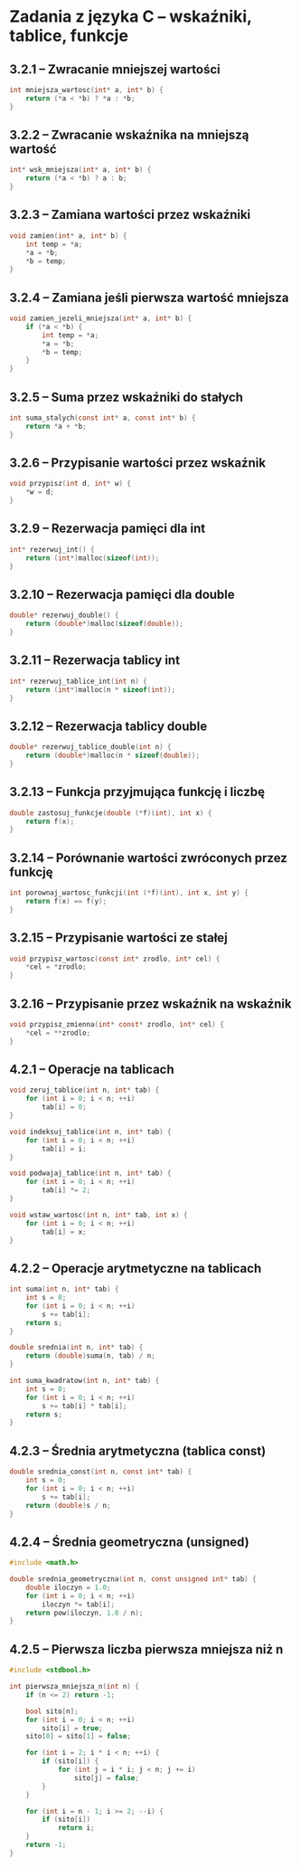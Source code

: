 
# Zadania z języka C – wskaźniki, tablice, funkcje

## 3.2.1 – Zwracanie mniejszej wartości

```c
int mniejsza_wartosc(int* a, int* b) {
    return (*a < *b) ? *a : *b;
}
```

## 3.2.2 – Zwracanie wskaźnika na mniejszą wartość

```c
int* wsk_mniejsza(int* a, int* b) {
    return (*a < *b) ? a : b;
}
```

## 3.2.3 – Zamiana wartości przez wskaźniki

```c
void zamien(int* a, int* b) {
    int temp = *a;
    *a = *b;
    *b = temp;
}
```

## 3.2.4 – Zamiana jeśli pierwsza wartość mniejsza

```c
void zamien_jezeli_mniejsza(int* a, int* b) {
    if (*a < *b) {
        int temp = *a;
        *a = *b;
        *b = temp;
    }
}
```

## 3.2.5 – Suma przez wskaźniki do stałych

```c
int suma_stalych(const int* a, const int* b) {
    return *a + *b;
}
```

## 3.2.6 – Przypisanie wartości przez wskaźnik

```c
void przypisz(int d, int* w) {
    *w = d;
}
```

## 3.2.9 – Rezerwacja pamięci dla int

```c
int* rezerwuj_int() {
    return (int*)malloc(sizeof(int));
}
```

## 3.2.10 – Rezerwacja pamięci dla double

```c
double* rezerwuj_double() {
    return (double*)malloc(sizeof(double));
}
```

## 3.2.11 – Rezerwacja tablicy int

```c
int* rezerwuj_tablice_int(int n) {
    return (int*)malloc(n * sizeof(int));
}
```

## 3.2.12 – Rezerwacja tablicy double

```c
double* rezerwuj_tablice_double(int n) {
    return (double*)malloc(n * sizeof(double));
}
```

## 3.2.13 – Funkcja przyjmująca funkcję i liczbę

```c
double zastosuj_funkcje(double (*f)(int), int x) {
    return f(x);
}
```

## 3.2.14 – Porównanie wartości zwróconych przez funkcję

```c
int porownaj_wartosc_funkcji(int (*f)(int), int x, int y) {
    return f(x) == f(y);
}
```

## 3.2.15 – Przypisanie wartości ze stałej

```c
void przypisz_wartosc(const int* zrodlo, int* cel) {
    *cel = *zrodlo;
}
```

## 3.2.16 – Przypisanie przez wskaźnik na wskaźnik

```c
void przypisz_zmienna(int* const* zrodlo, int* cel) {
    *cel = **zrodlo;
}
```

## 4.2.1 – Operacje na tablicach

```c
void zeruj_tablice(int n, int* tab) {
    for (int i = 0; i < n; ++i)
        tab[i] = 0;
}

void indeksuj_tablice(int n, int* tab) {
    for (int i = 0; i < n; ++i)
        tab[i] = i;
}

void podwajaj_tablice(int n, int* tab) {
    for (int i = 0; i < n; ++i)
        tab[i] *= 2;
}

void wstaw_wartosc(int n, int* tab, int x) {
    for (int i = 0; i < n; ++i)
        tab[i] = x;
}
```

## 4.2.2 – Operacje arytmetyczne na tablicach

```c
int suma(int n, int* tab) {
    int s = 0;
    for (int i = 0; i < n; ++i)
        s += tab[i];
    return s;
}

double srednia(int n, int* tab) {
    return (double)suma(n, tab) / n;
}

int suma_kwadratow(int n, int* tab) {
    int s = 0;
    for (int i = 0; i < n; ++i)
        s += tab[i] * tab[i];
    return s;
}
```

## 4.2.3 – Średnia arytmetyczna (tablica const)

```c
double srednia_const(int n, const int* tab) {
    int s = 0;
    for (int i = 0; i < n; ++i)
        s += tab[i];
    return (double)s / n;
}
```

## 4.2.4 – Średnia geometryczna (unsigned)

```c
#include <math.h>

double srednia_geometryczna(int n, const unsigned int* tab) {
    double iloczyn = 1.0;
    for (int i = 0; i < n; ++i)
        iloczyn *= tab[i];
    return pow(iloczyn, 1.0 / n);
}
```

## 4.2.5 – Pierwsza liczba pierwsza mniejsza niż n

```c
#include <stdbool.h>

int pierwsza_mniejsza_n(int n) {
    if (n <= 2) return -1;

    bool sito[n];
    for (int i = 0; i < n; ++i)
        sito[i] = true;
    sito[0] = sito[1] = false;

    for (int i = 2; i * i < n; ++i) {
        if (sito[i]) {
            for (int j = i * i; j < n; j += i)
                sito[j] = false;
        }
    }

    for (int i = n - 1; i >= 2; --i) {
        if (sito[i])
            return i;
    }
    return -1;
}
```
